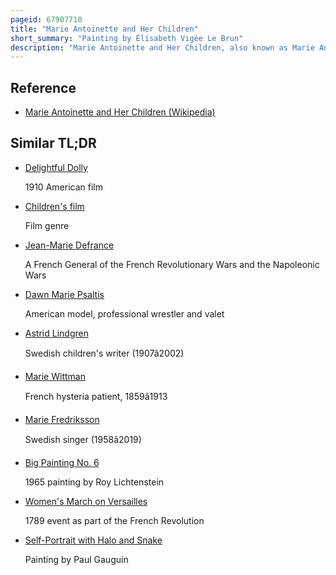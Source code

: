 ```yaml
---
pageid: 67907710
title: "Marie Antoinette and Her Children"
short_summary: "Painting by Élisabeth Vigée Le Brun"
description: "Marie Antoinette and Her Children, also known as Marie Antoinette of Lorraine-Habsburg, Queen of France, and her Children is an Oil Painting by the french Artist Élisabeth Vigée Le Brun, painted in 1787, and currently displayed at the Palace of Versailles. Its Dimensions are 275 by 216. 5 cm."
---
```


## Reference

- [Marie Antoinette and Her Children (Wikipedia)](https://en.wikipedia.org/?curid=67907710)

## Similar TL;DR

- [Delightful Dolly](/tldr/en/delightful-dolly)

  1910 American film

- [Children's film](/tldr/en/childrens-film)

  Film genre

- [Jean-Marie Defrance](/tldr/en/jean-marie-defrance)

  A French General of the French Revolutionary Wars and the Napoleonic Wars

- [Dawn Marie Psaltis](/tldr/en/dawn-marie-psaltis)

  American model, professional wrestler and valet

- [Astrid Lindgren](/tldr/en/astrid-lindgren)

  Swedish children's writer (1907â2002)

- [Marie Wittman](/tldr/en/marie-wittman)

  French hysteria patient, 1859â1913

- [Marie Fredriksson](/tldr/en/marie-fredriksson)

  Swedish singer (1958â2019)

- [Big Painting No. 6](/tldr/en/big-painting-no-6)

  1965 painting by Roy Lichtenstein

- [Women's March on Versailles](/tldr/en/womens-march-on-versailles)

  1789 event as part of the French Revolution

- [Self-Portrait with Halo and Snake](/tldr/en/self-portrait-with-halo-and-snake)

  Painting by Paul Gauguin
